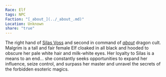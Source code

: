```yaml
---
Race: Elf
tags: NPC
Faction: "[_about_](../_about_.md)"
Location: Unknown
share: "true"
---
```


The right hand of [Silas Voss](./Silas%20Voss.md) and second in command of [_about_](../_about_.md) dragon cult. Malgrim is a tall and fair female Elf cloaked in all black and hooded to obscure her pale white hair and milk-white eyes. Her loyalty to Silas is a means to an end... she constantly seeks opportunities to expand her influence, seize control, and surpass her master and unravel the secrets of the forbidden esoteric magics.